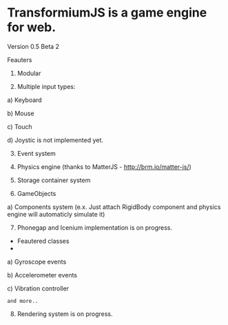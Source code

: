 TransformiumJS is a game engine for web.
=================================================================

Version 0.5 Beta 2

Feauters

1) Modular

2) Multiple input types:

  a) Keyboard
  
  b) Mouse
  
  c) Touch
  
  d) Joystic is not implemented yet. 
  
3) Event system

4) Physics engine (thanks to MatterJS - http://brm.io/matter-js/)

5) Storage container system

6) GameObjects

  a) Components system (e.x. Just attach RigidBody component and physics engine will automaticly simulate it)
  
7) Phonegap and Icenium implementation is on progress.

  - Feautered classes
  - 
  a) Gyroscope events

  b) Accelerometer events
  
  c) Vibration controller
  
    and more..
    
8) Rendering system is on progress.

